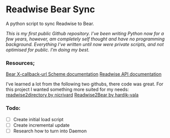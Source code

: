 # Readwise Bear Sync
A python script to sync Readwise to Bear. 

*This is my first public Github repository. I’ve been writing Python now for a few years, however, am completely self thought and have no programming background. Everything I’ve written until now were private scripts, and not optimised for public. I’m doing my best.*

### Resources;
[Bear X-callback-url Scheme documentation](https://bear.app/faq/X-callback-url%20Scheme%20documentation/ "")
[Readwise API documentation](https://readwise.io/api_deets "")

I’ve learned a lot from the following two githubs, there code was great. For this project I wanted something more suited for my needs:
[readwise2directory by nicrivard](https://github.com/nicrivard/readwise2directory "")
[Readwise2Bear by hardik-vala](https://github.com/hardik-vala/Readwise2Bear "")

### Todo:
- [ ] Create initial load script
- [ ] Create incremental update
- [ ] Research how to turn into Daemon